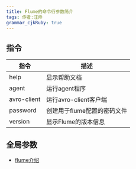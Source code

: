 ```yaml
---
title: Flume的命令行参数简介
tags: 作者:汪帅
grammar_cjkRuby: true
---
```


## 指令

| 指令        | 描述                        |
| ----------- | --------------------------- |
| help        | 显示帮助文档                |
| agent       | 运行agent程序               |
| avro-client | 运行avro-client客户端       |
| password    | 创建用于flume配置的密码文件 |
| version     |显示Flume的版本信息|

## 全局参数

 - [flume介绍](http://www.51niux.com/?id=196)

